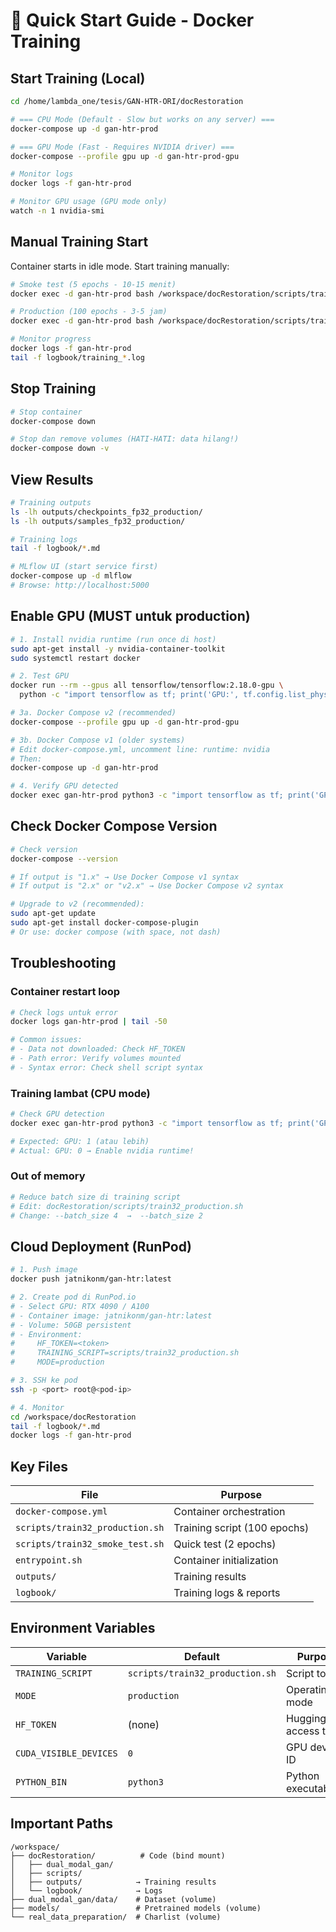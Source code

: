# 🚀 Quick Start Guide - Docker Training

## Start Training (Local)

```bash
cd /home/lambda_one/tesis/GAN-HTR-ORI/docRestoration

# === CPU Mode (Default - Slow but works on any server) ===
docker-compose up -d gan-htr-prod

# === GPU Mode (Fast - Requires NVIDIA driver) ===
docker-compose --profile gpu up -d gan-htr-prod-gpu

# Monitor logs
docker logs -f gan-htr-prod

# Monitor GPU usage (GPU mode only)
watch -n 1 nvidia-smi
```

## Manual Training Start

Container starts in idle mode. Start training manually:

```bash
# Smoke test (5 epochs - 10-15 menit)
docker exec -d gan-htr-prod bash /workspace/docRestoration/scripts/train32_smoke_test.sh

# Production (100 epochs - 3-5 jam)
docker exec -d gan-htr-prod bash /workspace/docRestoration/scripts/train32_production.sh

# Monitor progress
docker logs -f gan-htr-prod
tail -f logbook/training_*.log
```

## Stop Training

```bash
# Stop container
docker-compose down

# Stop dan remove volumes (HATI-HATI: data hilang!)
docker-compose down -v
```

## View Results

```bash
# Training outputs
ls -lh outputs/checkpoints_fp32_production/
ls -lh outputs/samples_fp32_production/

# Training logs
tail -f logbook/*.md

# MLflow UI (start service first)
docker-compose up -d mlflow
# Browse: http://localhost:5000
```

## Enable GPU (MUST untuk production)

```bash
# 1. Install nvidia runtime (run once di host)
sudo apt-get install -y nvidia-container-toolkit
sudo systemctl restart docker

# 2. Test GPU
docker run --rm --gpus all tensorflow/tensorflow:2.18.0-gpu \
  python -c "import tensorflow as tf; print('GPU:', tf.config.list_physical_devices('GPU'))"

# 3a. Docker Compose v2 (recommended)
docker-compose --profile gpu up -d gan-htr-prod-gpu

# 3b. Docker Compose v1 (older systems)
# Edit docker-compose.yml, uncomment line: runtime: nvidia
# Then:
docker-compose up -d gan-htr-prod

# 4. Verify GPU detected
docker exec gan-htr-prod python3 -c "import tensorflow as tf; print('GPU:', len(tf.config.list_physical_devices('GPU')))"
```

## Check Docker Compose Version

```bash
# Check version
docker-compose --version

# If output is "1.x" → Use Docker Compose v1 syntax
# If output is "2.x" or "v2.x" → Use Docker Compose v2 syntax

# Upgrade to v2 (recommended):
sudo apt-get update
sudo apt-get install docker-compose-plugin
# Or use: docker compose (with space, not dash)
```

## Troubleshooting

### Container restart loop
```bash
# Check logs untuk error
docker logs gan-htr-prod | tail -50

# Common issues:
# - Data not downloaded: Check HF_TOKEN
# - Path error: Verify volumes mounted
# - Syntax error: Check shell script syntax
```

### Training lambat (CPU mode)
```bash
# Check GPU detection
docker exec gan-htr-prod python3 -c "import tensorflow as tf; print('GPU:', len(tf.config.list_physical_devices('GPU')))"

# Expected: GPU: 1 (atau lebih)
# Actual: GPU: 0 → Enable nvidia runtime!
```

### Out of memory
```bash
# Reduce batch size di training script
# Edit: docRestoration/scripts/train32_production.sh
# Change: --batch_size 4  →  --batch_size 2
```

## Cloud Deployment (RunPod)

```bash
# 1. Push image
docker push jatnikonm/gan-htr:latest

# 2. Create pod di RunPod.io
# - Select GPU: RTX 4090 / A100
# - Container image: jatnikonm/gan-htr:latest
# - Volume: 50GB persistent
# - Environment:
#     HF_TOKEN=<token>
#     TRAINING_SCRIPT=scripts/train32_production.sh
#     MODE=production

# 3. SSH ke pod
ssh -p <port> root@<pod-ip>

# 4. Monitor
cd /workspace/docRestoration
tail -f logbook/*.md
docker logs -f gan-htr-prod
```

## Key Files

| File | Purpose |
|------|---------|
| `docker-compose.yml` | Container orchestration |
| `scripts/train32_production.sh` | Training script (100 epochs) |
| `scripts/train32_smoke_test.sh` | Quick test (2 epochs) |
| `entrypoint.sh` | Container initialization |
| `outputs/` | Training results |
| `logbook/` | Training logs & reports |

## Environment Variables

| Variable | Default | Purpose |
|----------|---------|---------|
| `TRAINING_SCRIPT` | `scripts/train32_production.sh` | Script to run |
| `MODE` | `production` | Operating mode |
| `HF_TOKEN` | (none) | HuggingFace access token |
| `CUDA_VISIBLE_DEVICES` | `0` | GPU device ID |
| `PYTHON_BIN` | `python3` | Python executable |

## Important Paths

```
/workspace/
├── docRestoration/          # Code (bind mount)
│   ├── dual_modal_gan/
│   ├── scripts/
│   ├── outputs/            → Training results
│   └── logbook/            → Logs
├── dual_modal_gan/data/    # Dataset (volume)
├── models/                 # Pretrained models (volume)
└── real_data_preparation/  # Charlist (volume)
```
